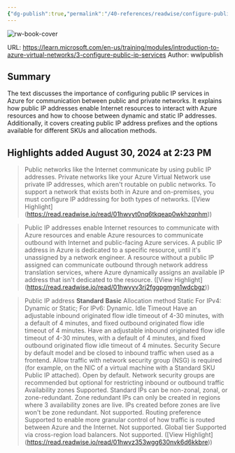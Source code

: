 ```yaml
---
{"dg-publish":true,"permalink":"/40-references/readwise/configure-public-ip-services-training/","tags":["rw/articles"]}
---
```


![rw-book-cover](https://learn.microsoft.com/en-us/media/logos/logo-ms-social.png)
  
URL: https://learn.microsoft.com/en-us/training/modules/introduction-to-azure-virtual-networks/3-configure-public-ip-services
Author: wwlpublish

## Summary

The text discusses the importance of configuring public IP services in Azure for communication between public and private networks. It explains how public IP addresses enable Internet resources to interact with Azure resources and how to choose between dynamic and static IP addresses. Additionally, it covers creating public IP address prefixes and the options available for different SKUs and allocation methods.

## Highlights added August 30, 2024 at 2:23 PM
>Public networks like the Internet communicate by using public IP addresses. Private networks like your Azure Virtual Network use private IP addresses, which aren't routable on public networks. To support a network that exists both in Azure and on-premises, you must configure IP addressing for both types of networks. ([View Highlight] (https://read.readwise.io/read/01hwvyt0nq6tkqeap0wkhzqnhm))


>Public IP addresses enable Internet resources to communicate with Azure resources and enable Azure resources to communicate outbound with Internet and public-facing Azure services. A public IP address in Azure is dedicated to a specific resource, until it's unassigned by a network engineer. A resource without a public IP assigned can communicate outbound through network address translation services, where Azure dynamically assigns an available IP address that isn't dedicated to the resource. ([View Highlight] (https://read.readwise.io/read/01hwvyv3rj2fggpgmgn1wdcbgz))


>Public IP address **Standard** **Basic** Allocation method Static For IPv4: Dynamic or Static; For IPv6: Dynamic. Idle Timeout Have an adjustable inbound originated flow idle timeout of 4-30 minutes, with a default of 4 minutes, and fixed outbound originated flow idle timeout of 4 minutes. Have an adjustable inbound originated flow idle timeout of 4-30 minutes, with a default of 4 minutes, and fixed outbound originated flow idle timeout of 4 minutes. Security Secure by default model and be closed to inbound traffic when used as a frontend. Allow traffic with network security group (NSG) is required (for example, on the NIC of a virtual machine with a Standard SKU Public IP attached). Open by default. Network security groups are recommended but optional for restricting inbound or outbound traffic Availability zones Supported. Standard IPs can be non-zonal, zonal, or zone-redundant. Zone redundant IPs can only be created in regions where 3 availability zones are live. IPs created before zones are live won't be zone redundant. Not supported. Routing preference Supported to enable more granular control of how traffic is routed between Azure and the Internet. Not supported. Global tier Supported via cross-region load balancers. Not supported. ([View Highlight] (https://read.readwise.io/read/01hwvz353wgg630nvk6d6kkbre))



